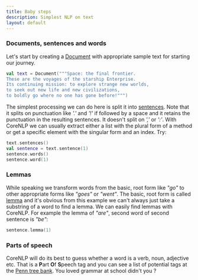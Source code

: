 ```yaml
---
title: Baby steps
description: Simplest NLP on text
layout: default
---
```


### Documents, sentences and words

Let's start by creating a [Document](https://nlp.stanford.edu/nlp/javadoc/javanlp/index.html?edu/stanford/nlp/simple/Document.html) with appropriate sample text for starting our journey.

```kotlin
val text = Document("""Space: the final frontier.
These are the voyages of the starship Enterprise.
Its continuing mission: to explore strange new worlds,
to seek out new life and new civilizations,
to boldly go where no one has gone before!""")
```

The simplest processing we can do here is split it into [sentences](https://nlp.stanford.edu/nlp/javadoc/javanlp/index.html?edu/stanford/nlp/simple/Sentence.html). Note that it splits on punctuation like _'.'_ and _'!'_ if followed by a space and it retains the punctuation in the resulting sentences. It doesn't split on _','_ or _':'_. With CoreNLP we can usually extract either a list with the plural form of a method or get a specific element with the singular form and an index. Try:

```kotlin
text.sentences()
val sentence = text.sentence(1)
sentence.words()
sentence.word(1)
```

### Lemmas

While speaking we transform words from the basic, root form like _"go"_ to other appropriate forms like _"goes"_ or _"went"_. The basic, root form is called [lemma](https://simple.wikipedia.org/wiki/Lemma_(linguistics)) and it's obvious from this example we can't always just take a substring of a word to find a lemma. We can easily find lemmas with CoreNLP. For example the lemma of _"are"_, second word of second sentence is _"be"_:

```kotlin
sentence.lemma(1)
``` 

### Parts of speech

CoreNLP will do its best to guess whether a word is a verb, noun, adjective etc. That is a **P**art **O**f **S**peech tag and you can see a list of potential tags 
at the [Penn tree bank](https://www.ling.upenn.edu/courses/Fall_2003/ling001/penn_treebank_pos.html). You loved grammar at school didn't you ?

